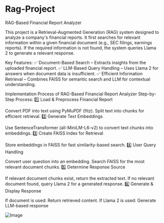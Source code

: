 # Rag-Project
RAG-Based Financial Report Analyzer

This project is a Retrieval-Augmented Generation (RAG) system designed to analyze a company's financial reports. It first searches for relevant information within a given financial document (e.g., SEC filings, earnings reports). If the required information is not found, the system queries Llama 2 to generate a relevant response.

Key Features:
✅ Document-Based Search – Extracts insights from the uploaded financial report.
✅ LLM-Based Query Handling – Uses Llama 2 for answers when document data is insufficient.
✅ Efficient Information Retrieval – Combines FAISS for semantic search and LLM for contextual understanding.

Implementation Process of RAG-Based Financial Report Analyzer
Step-by-Step Process:
1️⃣ Load & Preprocess Financial Report

Convert PDF into text using PyMuPDF (fitz).
Split text into chunks for efficient retrieval.
2️⃣ Generate Text Embeddings

Use SentenceTransformer (all-MiniLM-L6-v2) to convert text chunks into embeddings.
3️⃣ Create FAISS Index for Retrieval

Store embeddings in FAISS for fast similarity-based search.
4️⃣ User Query Handling

Convert user question into an embedding.
Search FAISS for the most relevant document chunks.
5️⃣ Determine Response Source

If relevant document chunks exist, return the extracted text.
If no relevant document found, query Llama 2 for a generated response.
6️⃣ Generate & Display Response

If document is used: Return retrieved content.
If Llama 2 is used: Generate LLM-based response

![Image](https://github.com/user-attachments/assets/15670ea0-9977-43a9-81c4-ee7794cab2e5)
